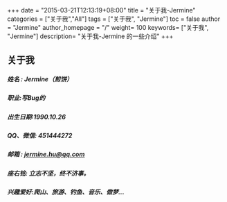 +++
date = "2015-03-21T12:13:19+08:00"
title = "关于我-Jermine"
categories = ["关于我","All"]
tags = ["关于我", "Jermine"]
toc = false
author = "Jermine"
author_homepage =  "/"
weight= 100
keywords= ["关于我", "Jermine"]
description= "关于我-Jermine 的一些介绍"
+++

## 关于我
##### 姓名 : Jermine（煎饼）  
##### 职业:写Bug的  
##### 出生日期:1990.10.26  
##### QQ、微信: 451444272   
##### 邮箱 : jermine.hu@qq.com 
##### 座右铭: 立志不坚，终不济事。
##### 兴趣爱好:爬山、旅游、钓鱼、音乐、做梦...